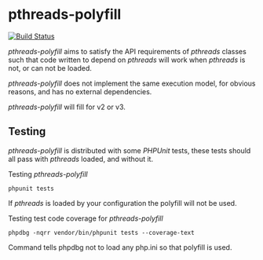 # pthreads-polyfill

[![Build Status](https://travis-ci.org/krakjoe/pthreads-polyfill.svg)](https://travis-ci.org/krakjoe/pthreads-polyfill)

*pthreads-polyfill* aims to satisfy the API requirements of *pthreads* classes such that code written to depend on *pthreads* will work when *pthreads* is not, or can not be loaded.

*pthreads-polyfill* does not implement the same execution model, for obvious reasons, and has no external dependencies.

*pthreads-polyfill* will fill for v2 or v3.

Testing
------

*pthreads-polyfill* is distributed with some *PHPUnit* tests, these tests should all pass with *pthreads* loaded, and without it.

Testing *pthreads-polyfill*

    phpunit tests

If *pthreads* is loaded by your configuration the polyfill will not be used.

Testing test code coverage for *pthreads-polyfill*

	phpdbg -nqrr vendor/bin/phpunit tests --coverage-text

Command tells phpdbg not to load any php.ini so that polyfill is used.
